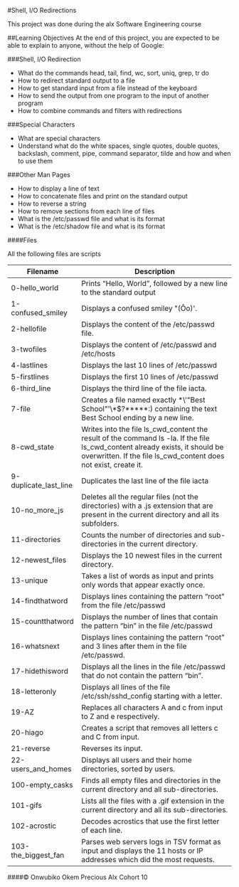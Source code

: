#Shell, I/O Redirections

This project was done during the alx Software Engineering course

##Learning Objectives
At the end of this project, you are expected to be able to explain to anyone, without the help of Google:

###Shell, I/O Redirection
+ What do the commands head, tail, find, wc, sort, uniq, grep, tr do
+ How to redirect standard output to a file
+ How to get standard input from a file instead of the keyboard
+ How to send the output from one program to the input of another program
+ How to combine commands and filters with redirections

###Special Characters
+ What are special characters
+ Understand what do the white spaces, single quotes, double quotes, backslash, comment, pipe, command separator, tilde and how and when to use them


###Other Man Pages
+ How to display a line of text
+ How to concatenate files and print on the standard output
+ How to reverse a string
+ How to remove sections from each line of files
+ What is the /etc/passwd file and what is its format
+ What is the /etc/shadow file and what is its format


####Files 

All the following files are scripts


| Filename               | Description |
| -----------------------| ----------- |
| 0-hello_world          | Prints “Hello, World”, followed by a new line to the standard output|
| 1-confused_smiley      | Displays a confused smiley "(Ôo)'. |
| 2-hellofile            | Displays the content of the /etc/passwd file. |
| 3-twofiles             | Displays the content of /etc/passwd and /etc/hosts |
| 4-lastlines            | Displays the last 10 lines of /etc/passwd |
| 5-firstlines           | Displays the first 10 lines of /etc/passwd |
| 6-third_line           | Displays the third line of the file iacta. |
| 7-file                 | Creates a file named exactly \*\\'"Best School"\'\\*$\?\*\*\*\*\*:) containing the text Best School ending by a new line. |
| 8-cwd_state            | Writes into the file ls_cwd_content the result of the command ls -la. If the file ls_cwd_content already exists, it should be overwritten. If the file ls_cwd_content does not exist, create it. |
| 9-duplicate_last_line  | Duplicates the last line of the file iacta |
| 10-no_more_js          | Deletes all the regular files (not the directories) with a .js extension that are present in the current directory and all its subfolders. |
| 11-directories         | Counts the number of directories and sub-directories in the current directory. |
| 12-newest_files        | Displays the 10 newest files in the current directory. |
| 13-unique              | Takes a list of words as input and prints only words that appear exactly once. |
| 14-findthatword        | Displays lines containing the pattern “root” from the file /etc/passwd |
| 15-countthatword       | Displays the number of lines that contain the pattern “bin” in the file /etc/passwd |
| 16-whatsnext           | Displays lines containing the pattern “root” and 3 lines after them in the file /etc/passwd. |
| 17-hidethisword        | Displays all the lines in the file /etc/passwd that do not contain the pattern “bin”. |
| 18-letteronly          | Displays all lines of the file /etc/ssh/sshd_config starting with a letter. |
| 19-AZ                  | Replaces all characters A and c from input to Z and e respectively. |
| 20-hiago               | Creates a script that removes all letters c and C from input. |
| 21-reverse             | Reverses its input. |
| 22-users_and_homes     | Displays all users and their home directories, sorted by users. |
| 100-empty_casks        | Finds all empty files and directories in the current directory and all sub-directories. |
| 101-gifs               | Lists all the files with a .gif extension in the current directory and all its sub-directories.
| 102-acrostic           | Decodes acrostics that use the first letter of each line. | 
| 103-the_biggest_fan    | Parses web servers logs in TSV format as input and displays the 11 hosts or IP addresses which did the most requests. |

####&copy; Onwubiko Okem Precious
Alx Cohort 10

